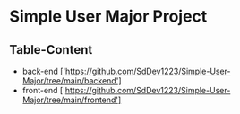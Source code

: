 # Simple User Major Project

## Table-Content

- back-end ['https://github.com/SdDev1223/Simple-User-Major/tree/main/backend']
- front-end ['https://github.com/SdDev1223/Simple-User-Major/tree/main/frontend']
